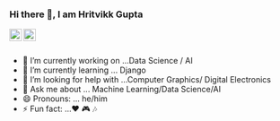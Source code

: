 ### Hi there 👋, I am Hritvikk Gupta
<a href=" www.linkedin.com/in/hritvikk-gupta-51842b1b0">
  <img align="left" alt="LinkedIn" width="22px" src="https://cdn.jsdelivr.net/npm/simple-icons@v3/icons/linkedin.svg" />
</a>
<a href="https://www.instagram.com/hrit.16/">
  <img align="left" alt="Instagram" width="22px" src="https://cdn.jsdelivr.net/npm/simple-icons@v3/icons/instagram.svg" />
</a>

<!--
**Hritvikk/Hritvikk** is a ✨ _special_ ✨ repository because its `README.md` (this file) appears on your GitHub profile.
-->
<br />
<br />

- 🔭 I’m currently working on ...Data Science / AI
- 🌱 I’m currently learning ... Django
- 🤔 I’m looking for help with ...Computer Graphics/ Digital Electronics
- 💬 Ask me about ... Machine Learning/Data Science/AI
- 😄 Pronouns: ... he/him
- ⚡ Fun fact: ...❤️ 🎮 🎶

